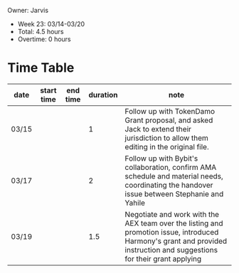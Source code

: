 Owner: Jarvis
  * Week 23: 03/14-03/20
  * Total: 4.5 hours
  * Overtime: 0 hours

  # Time Table
  | date  | start time  | end time | duration  |  note |
  |---|---|---|---|---|
  | 03/15 |   |   | 1 | Follow up with TokenDamo Grant proposal, and asked Jack to extend their jurisdiction to allow them editing in the original file. |
  | 03/17 |   |   | 2 | Follow up with Bybit's collaboration, confirm AMA schedule and material needs, coordinating the handover issue between Stephanie and Yahile |
  | 03/19 |   |   | 1.5 | Negotiate and work with the AEX team over the listing and promotion issue, introduced Harmony's grant and provided instruction and suggestions for their grant applying|
